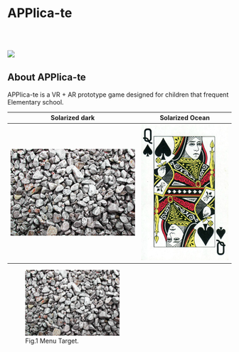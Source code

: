 # APPlica-te

<br><br>

<img src="images/intro.gif">


## About APPlica-te

APPlica-te is a VR + AR prototype game designed for children that frequent Elementary school.  

Solarized dark             |  Solarized Ocean
:-------------------------:|:-------------------------:
![](images/stones.jpg)  |  ![](images/queen.jpg)


<figure>
  <img src="images/stones.jpg" alt="Stones" style="width:50%">
  <figcaption>Fig.1 Menu Target.</figcaption>
</figure>

